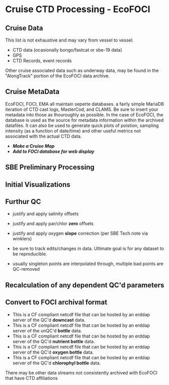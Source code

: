 # Cruise CTD Processing - EcoFOCI

## Cruise Data

This list is not exhaustive and may vary from vessel to vessel.

- CTD data (ocasionally bongo/fastcat or sbe-19 data)
- GPS
- CTD Records, event records

Other cruise associated data such as underway data, may be found in the "AlongTrack" portion of the EcoFOCI data archive.

## Cruise MetaData

EcoFOCI, FOCI, EMA all maintain seperte databases.  a fairly simple MariaDB iteration of CTD cast logs, MasterCod, and CLAMS.  Be sure to insert your metadata into those as thouroughly as possible.  In the case of EcoFOCI, the database is used as the source for metadata information within the archived datafiles.  It can also be used to generate quick plots of poistion, sampling intensity (as a function of date/time) and other useful metrics not associated with the actual CTD data.

- ***Make a Cruise Map***
- ***Add to FOCI database for web display***
  
## SBE Preliminary Processing


## Initial Visualizations


## Furthur QC 

- justify and apply salinity offsets
- justify and apply par/chlor __zero__ offsets
- justify and apply oxygen __slope__ correction (per SBE Tech note via winklers)

- be sure to track edits/changes in data.  Ultimate goal is for any dataset to be reproducible.

- usually singleton points are interpolated through, multiple bad points are QC-removed


## Recalculation of any dependent QC'd parameters


## Convert to FOCI archival format

- This is a CF compliant netcdf file that can be hosted by an erddap server of the QC'd **downcast** data.
- This is a CF compliant netcdf file that can be hosted by an erddap server of the unQC'd **bottle** data.
- This is a CF compliant netcdf file that can be hosted by an erddap server of the QC'd **nutrient bottle** data.
- This is a CF compliant netcdf file that can be hosted by an erddap server of the QC'd **oxygen bottle** data.
- This is a CF compliant netcdf file that can be hosted by an erddap server of the QC'd **chlorophyl bottle** data.

There may be other data streams not consistently archived with EcoFOCI that have CTD affiliations

## 
